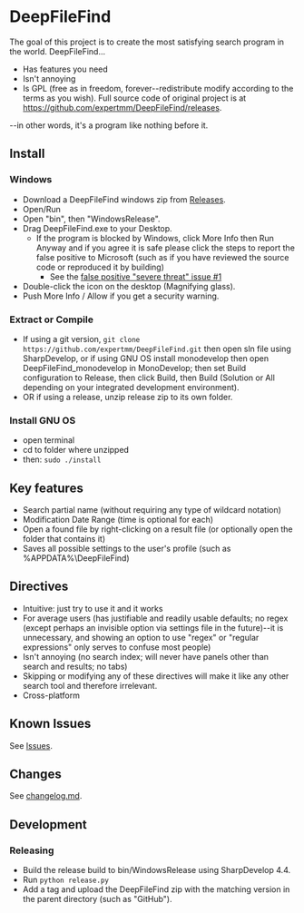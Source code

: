 # DeepFileFind
The goal of this project is to create the most satisfying search program in the world. DeepFileFind...

* Has features you need
* Isn't annoying
* Is GPL (free as in freedom, forever--redistribute modify according to the terms as you wish). Full source code of original project is at <https://github.com/expertmm/DeepFileFind/releases>.

--in other words, it's a program like nothing before it.

## Install

### Windows
- Download a DeepFileFind windows zip from [Releases](https://github.com/poikilos/DeepFileFind-cs/releases).
- Open/Run
- Open "bin", then "WindowsRelease".
- Drag DeepFileFind.exe to your Desktop.
  - If the program is blocked by Windows, click More Info then Run Anyway and if you agree it is safe please click the steps to report the false positive to Microsoft (such as if you have reviewed the source code or reproduced it by building)
    - See the [false positive "severe threat" issue #1](https://github.com/poikilos/DeepFileFind-cs/issues/1)
- Double-click the icon on the desktop (Magnifying glass).
- Push More Info / Allow if you get a security warning.

### Extract or Compile
* If using a git version,
  `git clone https://github.com/expertmm/DeepFileFind.git` then open sln file using
  SharpDevelop, or if using GNU OS install monodevelop then open
  DeepFileFind_monodevelop in MonoDevelop; then set Build configuration
  to Release, then click Build, then Build (Solution or All depending
  on your integrated development environment).
* OR if using a release, unzip release zip to its own folder.

### Install GNU OS
* open terminal
* cd to folder where unzipped
* then: `sudo ./install`


## Key features
* Search partial name (without requiring any type of wildcard notation)
* Modification Date Range (time is optional for each)
* Open a found file by right-clicking on a result file (or optionally open the folder that contains it)
* Saves all possible settings to the user's profile (such as %APPDATA%\DeepFileFind\)


## Directives
* Intuitive: just try to use it and it works
* For average users (has justifiable and readily usable defaults; no regex (except perhaps an invisible option via settings file in the future)--it is unnecessary, and showing an option to use "regex" or "regular expressions" only serves to confuse most people)
* Isn't annoying (no search index; will never have panels other than search and results; no tabs)
* Skipping or modifying any of these directives will make it like any other search tool and therefore irrelevant.
* Cross-platform


## Known Issues	
See [Issues](https://github.com/poikilos/DeepFileFind-cs/issues).


## Changes
See [changelog.md](changelog.md).


## Development
### Releasing
- Build the release build to bin/WindowsRelease using SharpDevelop 4.4.
- Run `python release.py`
- Add a tag and upload the DeepFileFind zip with the matching version in the parent directory (such as "GitHub").
